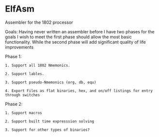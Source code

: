 # ElfAsm
Assembler for the 1802 processor

Goals:
Having never written an assembler before I have two phases for the goals I wish to meet the first phase should allow the most basic functionality. While the second phase will add significant quality of life improvements


Phase 1:

	1. Support all 1802 Nmemonics.
	
	2. Support lables.
	
	3. Support pseudo-Nmemonics (org, db, equ)
	
	4. Export Files as flat binaries, hex, and on/off listings for entry through switches
	
  
Phase 2:

	1. Support macros
	
	2. Support built time expresssion solving
	
	3. Support for other types of binaries?
	
